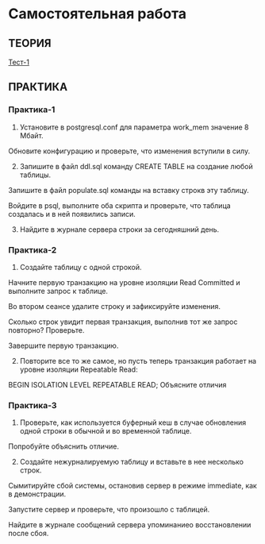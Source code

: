 # Самостоятельная работа

## ТЕОРИЯ


[Тест-1](https://htmlpreview.github.io/?https://github.com/nesrv/dev-1-12/blob/main/test-day-1.html)

## ПРАКТИКА

### Практика-1

1. Установите в postgresql.conf для параметра work_mem значение 8 Мбайт.

Обновите конфигурацию и проверьте, что изменения вступили в силу.

2. Запишите в файл ddl.sql команду CREATE TABLE на создание любой таблицы. 

Запишите в файл populate.sql команды на вставку строкв эту таблицу.

Войдите в psql, выполните оба скрипта и проверьте, что таблица создалась и в ней появились записи.

3. Найдите в журнале сервера строки за сегодняшний день.


### Практика-2

1. Создайте таблицу с одной строкой. 

Начните первую транзакцию на уровне изоляции Read Committed и выполните запрос к таблице.

Во втором сеансе удалите строку и зафиксируйте изменения.

Сколько строк увидит первая транзакция, выполнив тот же запрос повторно? Проверьте. 

Завершите первую транзакцию.

2. Повторите все то же самое, но пусть теперь транзакция работает на уровне изоляции Repeatable Read: 

BEGIN ISOLATION LEVEL REPEATABLE READ; Объясните отличия


### Практика-3

1. Проверьте, как используется буферный кеш в случае обновления одной строки в обычной и во временной таблице. 

Попробуйте объяснить отличие.

2. Создайте нежурналируемую таблицу и вставьте в нее несколько строк. 

Сымитируйте сбой системы, остановив сервер в режиме immediate, как в демонстрации.

Запустите сервер и проверьте, что произошло с таблицей.

Найдите в журнале сообщений сервера упоминаниео восстановлении после сбоя.